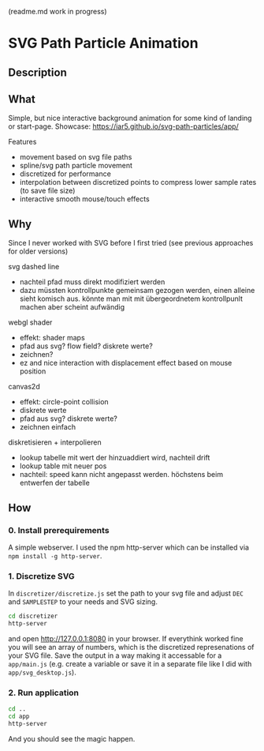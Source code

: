 (readme.md work in progress)

# SVG Path Particle Animation

## Description

## What

Simple, but nice interactive background animation for some kind of landing or start-page.
Showcase: https://iar5.github.io/svg-path-particles/app/

Features
 - movement based on svg file paths
 - spline/svg path particle movement
 - discretized for performance
 - interpolation between discretized points to compress lower sample rates (to save file size)
 - interactive smooth mouse/touch effects


## Why

Since I never worked with SVG before I first tried 
(see previous approaches for older versions)

svg dashed line
- nachteil pfad muss direkt modifiziert werden
- dazu müssten kontrollpunkte gemeinsam gezogen werden, einen alleine sieht komisch aus. könnte man mit mit übergeordnetem kontrollpunlt machen aber scheint aufwändig

webgl shader
- effekt: shader maps
- pfad aus svg? flow field? diskrete werte?
- zeichnen?
- ez and nice interaction with displacement effect based on mouse position

canvas2d
- effekt: circle-point collision
- diskrete werte
- pfad aus svg? diskrete werte?
- zeichnen einfach

diskretisieren + interpolieren
- lookup tabelle mit wert der hinzuaddiert wird, nachteil drift
- lookup table mit neuer pos
- nachteil: speed kann nicht angepasst werden. höchstens beim entwerfen der tabelle

## How

### 0. Install prerequirements

A simple webserver. I used the npm http-server which can be installed via `npm install -g http-server`.


### 1. Discretize SVG

In `discretizer/discretize.js` set the path to your svg file and adjust `DEC` and `SAMPLESTEP` to your needs and SVG sizing.

``` bash
cd discretizer
http-server
```

and open http://127.0.0.1:8080 in your browser. If everythink worked fine you will see an array of numbers, which is the discretized represenations of your SVG file. Save the output in a way making it accessable for a `app/main.js` (e.g. create a variable or save it in a separate file like I did with `app/svg_desktop.js`).

### 2. Run application

``` bash
cd ..
cd app
http-server
```

And you should see the magic happen. 
